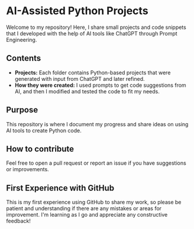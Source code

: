 # AI-Assisted Python Projects

Welcome to my repository! Here, I share small projects and code snippets that I developed with the help of AI tools like ChatGPT through Prompt Engineering.

## Contents

- **Projects:** Each folder contains Python-based projects that were generated with input from ChatGPT and later refined.
- **How they were created:** I used prompts to get code suggestions from AI, and then I modified and tested the code to fit my needs.

## Purpose

This repository is where I document my progress and share ideas on using AI tools to create Python code.

## How to contribute

Feel free to open a pull request or report an issue if you have suggestions or improvements.

## First Experience with GitHub

This is my first experience using GitHub to share my work, so please be patient and understanding if there are any mistakes or areas for improvement. I'm learning as I go and appreciate any constructive feedback!
